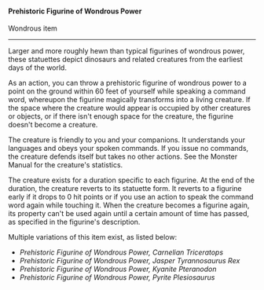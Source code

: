 #### Prehistoric Figurine of Wondrous Power

Wondrous item

---

Larger and more roughly hewn than typical figurines of wondrous power, these statuettes depict dinosaurs and related creatures from the earliest days of the world.

As an action, you can throw a prehistoric figurine of wondrous power to a point on the ground within 60 feet of yourself while speaking a command word, whereupon the figurine magically transforms into a living creature. If the space where the creature would appear is occupied by other creatures or objects, or if there isn't enough space for the creature, the figurine doesn't become a creature.

The creature is friendly to you and your companions. It understands your languages and obeys your spoken commands. If you issue no commands, the creature defends itself but takes no other actions. See the Monster Manual for the creature's statistics.

The creature exists for a duration specific to each figurine. At the end of the duration, the creature reverts to its statuette form. It reverts to a figurine early if it drops to 0 hit points or if you use an action to speak the command word again while touching it. When the creature becomes a figurine again, its property can't be used again until a certain amount of time has passed, as specified in the figurine's description.

Multiple variations of this item exist, as listed below:

- *Prehistoric Figurine of Wondrous Power, Carnelian Triceratops*
- *Prehistoric Figurine of Wondrous Power, Jasper Tyrannosaurus Rex*
- *Prehistoric Figurine of Wondrous Power, Kyanite Pteranodon*
- *Prehistoric Figurine of Wondrous Power, Pyrite Plesiosaurus*



